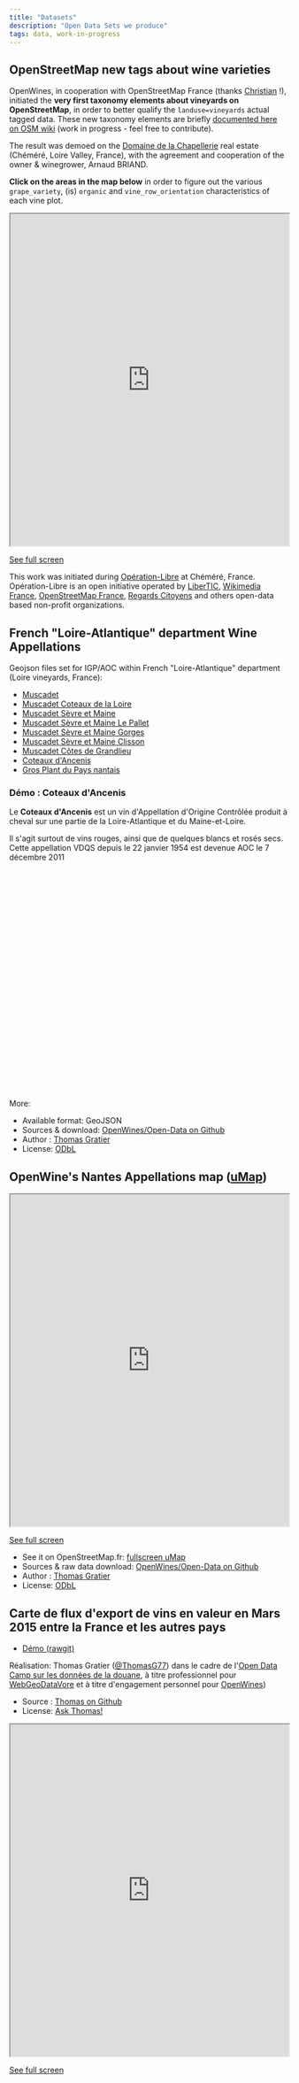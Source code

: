 ```yaml
---
title: "Datasets"
description: "Open Data Sets we produce"
tags: data, work-in-progress
---
```


## OpenStreetMap new tags about wine varieties

OpenWines, in cooperation with OpenStreetMap France (thanks [Christian](http://www.openstreetmap.org/user/cquest) !), initiated the __very first taxonomy elements about vineyards on OpenStreetMap__, in order to better qualify the `landuse=vineyards` actual tagged data. These new taxonomy elements are briefly [documented here on OSM wiki](http://wiki.openstreetmap.org/wiki/Tag:landuse%3Dvineyard) (work in progress - feel free to contribute).  

The result was demoed on the [Domaine de la Chapellerie](http://www.domaine-chapellerie-chemere.fr/) real estate (Chéméré, Loire Valley, France), with the agreement and cooperation of the owner & winegrower, Arnaud BRIAND.

__Click on the areas in the map below__ in order to figure out the various `grape_variety`, (is) `organic` and `vine_row_orientation` characteristics of each vine plot.

<iframe width="100%" height="600px" class="embed-responsive-item" src="http://overpass-turbo.eu/map.html?Q=%2F*%0AThis%20has%20been%20generated%20by%20the%20overpass-turbo%20wizard.%0AThe%20original%20search%20was%3A%0A%E2%80%9Clanduse%3Dvineyard%E2%80%9D%0A*%2F%0A%5Bout%3Ajson%5D%5Btimeout%3A25%5D%3B%0A%2F%2F%20gather%20results%0A(%0A%20%20%2F%2F%20query%20part%20for%3A%20%E2%80%9Clanduse%3Dvineyard%E2%80%9D%0A%20%20node%5B%22landuse%22%3D%22vineyard%22%5D(47.10755199457699%2C-1.9360506534576414%2C47.112130343915815%2C-1.928508281707764)%3B%0A%20%20way%5B%22landuse%22%3D%22vineyard%22%5D(47.10755199457699%2C-1.9360506534576414%2C47.112130343915815%2C-1.928508281707764)%3B%0A%20%20relation%5B%22landuse%22%3D%22vineyard%22%5D(47.10755199457699%2C-1.9360506534576414%2C47.112130343915815%2C-1.928508281707764)%3B%0A)%3B%0A%2F%2F%20print%20results%0Aout%20body%3B%0A%3E%3B%0Aout%20skel%20qt%3B%0A%0A%0A%0A%0A%0A%0A%0A%0A"></iframe><p><a href="http://overpass-turbo.eu/map.html?Q=%2F*%0AThis%20has%20been%20generated%20by%20the%20overpass-turbo%20wizard.%0AThe%20original%20search%20was%3A%0A%E2%80%9Clanduse%3Dvineyard%E2%80%9D%0A*%2F%0A%5Bout%3Ajson%5D%5Btimeout%3A25%5D%3B%0A%2F%2F%20gather%20results%0A(%0A%20%20%2F%2F%20query%20part%20for%3A%20%E2%80%9Clanduse%3Dvineyard%E2%80%9D%0A%20%20node%5B%22landuse%22%3D%22vineyard%22%5D(47.10755199457699%2C-1.9360506534576414%2C47.112130343915815%2C-1.928508281707764)%3B%0A%20%20way%5B%22landuse%22%3D%22vineyard%22%5D(47.10755199457699%2C-1.9360506534576414%2C47.112130343915815%2C-1.928508281707764)%3B%0A%20%20relation%5B%22landuse%22%3D%22vineyard%22%5D(47.10755199457699%2C-1.9360506534576414%2C47.112130343915815%2C-1.928508281707764)%3B%0A)%3B%0A%2F%2F%20print%20results%0Aout%20body%3B%0A%3E%3B%0Aout%20skel%20qt%3B%0A%0A%0A%0A%0A%0A%0A%0A%0A" class="btn btn-default">See full screen<span class="glyphicon glyphicon-resize-full"></span></a></p>

This work was initiated during [Opération-Libre](http://operation-libre.org) at Chéméré, France. Opération-Libre is an open initiative operated by [LiberTIC](https://libertic.wordpress.com/), [Wikimedia France](http://www.wikimedia.fr/), [OpenStreetMap France](http://openstreetmap.fr/), [Regards Citoyens](http://www.regardscitoyens.org/) and others open-data based non-profit organizations.

## French "Loire-Atlantique" department Wine Appellations

Geojson files set for IGP/AOC within French "Loire-Atlantique" department (Loire vineyards, France):

- [Muscadet](https://github.com/OpenWines/Open-Data/blob/master/dept_44/aoc_2341.geojson)
- [Muscadet Coteaux de la Loire](https://github.com/OpenWines/Open-Data/blob/master/dept_44/aoc_2342.geojson)
- [Muscadet Sèvre et Maine](https://github.com/OpenWines/Open-Data/blob/master/dept_44/aoc_195.geojson)
- [Muscadet Sèvre et Maine Le Pallet](https://github.com/OpenWines/Open-Data/blob/master/dept_44/aoc_2335.geojson)
- [Muscadet Sèvre et Maine Gorges](https://github.com/OpenWines/Open-Data/blob/master/dept_44/aoc_2334.geojson)
- [Muscadet Sèvre et Maine Clisson](https://github.com/OpenWines/Open-Data/blob/master/dept_44/aoc_2332.geojson)
- [Muscadet Côtes de Grandlieu](https://github.com/OpenWines/Open-Data/blob/master/dept_44/aoc_194.geojson)
- [Coteaux d'Ancenis](https://github.com/OpenWines/Open-Data/blob/master/dept_44/aoc_2175.geojson)
- [Gros Plant du Pays nantais](https://github.com/OpenWines/Open-Data/blob/master/dept_44/aoc_2171.geojson)

### Démo : Coteaux d'Ancenis

Le __Coteaux d'Ancenis__ est un vin d'Appellation d'Origine Contrôlée produit à cheval sur une partie de la Loire-Atlantique et du Maine-et-Loire.

Il s'agit surtout de vins rouges, ainsi que de quelques blancs et rosés secs. Cette appellation VDQS depuis le 22 janvier 1954 est devenue AOC le 7 décembre 2011

<link rel="stylesheet" href="http://cdn.leafletjs.com/leaflet-0.7.2/leaflet.css" />
<div id="map" style="width: 100%; height: 400px"></div>
<script src="http://code.jquery.com/jquery-2.1.0.min.js"></script>
<script src="http://cdn.leafletjs.com/leaflet-0.7.3/leaflet.js"></script>
<script>
var map = L.map('map').setView([47.3, -1.3], 10);

    L.tileLayer('https://{s}.tiles.mapbox.com/v3/{id}/{z}/{x}/{y}.png', {
        maxZoom: 18,
        attribution: 'Map data &copy; <a href="http://openstreetmap.org">OpenStreetMap</a> contributors, ' +
            '<a href="http://creativecommons.org/licenses/by-sa/2.0/">CC-BY-SA</a>, ' +
            'Imagery © <a href="http://mapbox.com">Mapbox</a>',
        id: 'examples.map-i875mjb7'
    }).addTo(map);

    $.getJSON("https://rawgit.com/OpenWines/Open-Data/master/dept_44/aoc_2175.geojson", function(response) {
        console.log("response", response);
        var geojsonLayer = new L.GeoJSON(response);
        geojsonLayer.addTo(map);    
    });
</script>

More:

- Available format: GeoJSON
- Sources & download: [OpenWines/Open-Data on Github](https://github.com/OpenWines/Open-Data/tree/master/dept_44)
- Author : [Thomas Gratier](https://github.com/ThomasG77)
- License: [ODbL](http://opendatacommons.org/licenses/dbcl/1.0/)

## OpenWine's Nantes Appellations map ([uMap](https://umap.openstreetmap.fr/en/map/openwine_33763#10/47.1743/-1.4989))

<iframe width="100%" height="600px" class="embed-responsive-item" src="https://umap.openstreetmap.fr/en/map/openwine_33763?scaleControl=false&miniMap=false&scrollWheelZoom=false&zoomControl=true&allowEdit=false&moreControl=true&datalayersControl=true&onLoadPanel=undefined&captionBar=false"></iframe><p><a href="https://umap.openstreetmap.fr/en/map/openwine_33763" class="btn btn-default">See full screen<span class="glyphicon glyphicon-resize-full"></span></a></p>

- See it on OpenStreetMap.fr: [fullscreen uMap](https://umap.openstreetmap.fr/en/map/openwine_33763#10/47.1743/-1.4989)
- Sources & raw data download: [OpenWines/Open-Data on Github](https://github.com/OpenWines/Open-Data/tree/master/dept_44)
- Author : [Thomas Gratier](https://github.com/ThomasG77)
- License: [ODbL](http://opendatacommons.org/licenses/dbcl/1.0/)

## Carte de flux d'export de vins en valeur en Mars 2015 entre la France et les autres pays

- [Démo (rawgit)](https://rawgit.com/ThomasG77/datadouane_raw/master/flux_vin_export_mars_2015.html)

Réalisation: Thomas Gratier ([@ThomasG77](https://twitter.com/ThomasG77)) dans le cadre de l'[Open Data Camp sur les données de la douane](https://www.etalab.gouv.fr/event/open-data-camp-sur-les-donnees-de-la-douane), à titre professionnel pour [WebGeoDataVore](http://webgeodatavore.net/) et à titre d'engagement personnel pour [OpenWines](http://openwines.eu/))

- Source : [Thomas on Github](https://github.com/ThomasG77/datadouane_raw)
- License: [Ask Thomas!](https://twitter.com/ThomasG77)

<iframe width="100%" height="600px" class="embed-responsive-item" src="https://rawgit.com/ThomasG77/datadouane_raw/master/flux_vin_export_mars_2015.html"></iframe><p><a href="https://rawgit.com/ThomasG77/datadouane_raw/master/flux_vin_export_mars_2015.html" class="btn btn-default">See full screen<span class="glyphicon glyphicon-resize-full"></span></a></p>
